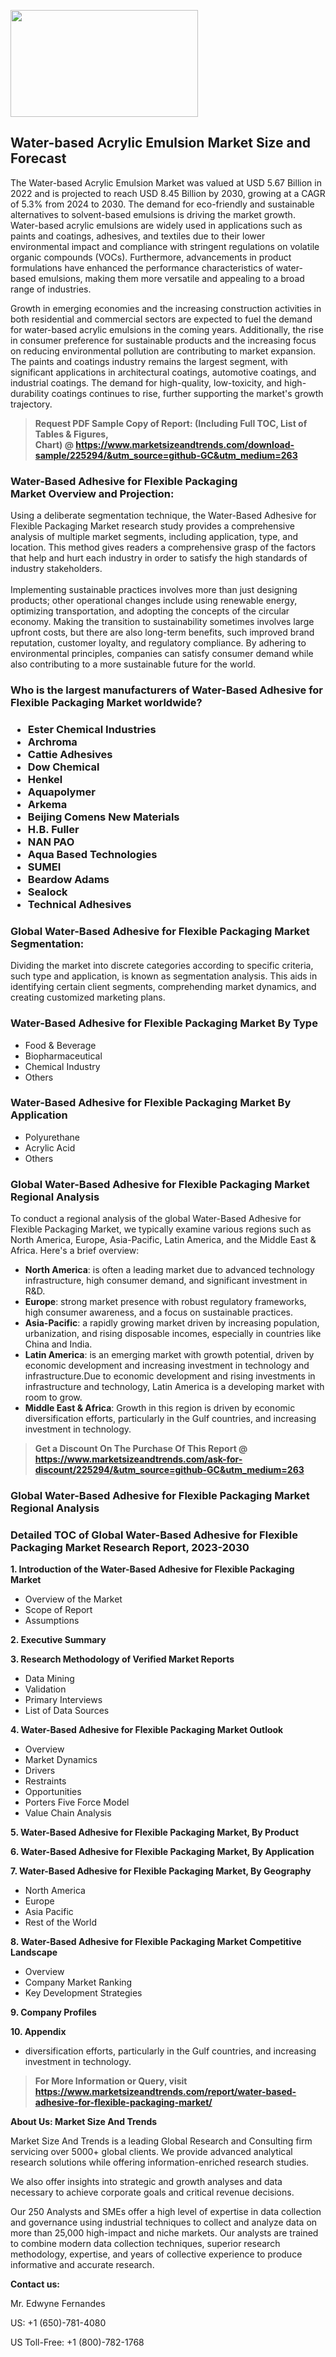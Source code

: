 <p><img class="alignnone size-medium wp-image-20088" src="https://ffe5etoiles.com/wp-content/uploads/2024/12/MST1-300x171.png" alt="" width="300" height="171" /></p><h2>Water-based Acrylic Emulsion Market Size and Forecast</h2><p>The Water-based Acrylic Emulsion Market was valued at USD 5.67 Billion in 2022 and is projected to reach USD 8.45 Billion by 2030, growing at a CAGR of 5.3% from 2024 to 2030. The demand for eco-friendly and sustainable alternatives to solvent-based emulsions is driving the market growth. Water-based acrylic emulsions are widely used in applications such as paints and coatings, adhesives, and textiles due to their lower environmental impact and compliance with stringent regulations on volatile organic compounds (VOCs). Furthermore, advancements in product formulations have enhanced the performance characteristics of water-based emulsions, making them more versatile and appealing to a broad range of industries.</p><p>Growth in emerging economies and the increasing construction activities in both residential and commercial sectors are expected to fuel the demand for water-based acrylic emulsions in the coming years. Additionally, the rise in consumer preference for sustainable products and the increasing focus on reducing environmental pollution are contributing to market expansion. The paints and coatings industry remains the largest segment, with significant applications in architectural coatings, automotive coatings, and industrial coatings. The demand for high-quality, low-toxicity, and high-durability coatings continues to rise, further supporting the market's growth trajectory.</p></p><blockquote id="" class=""><strong>Request PDF Sample Copy of Report: (Including Full TOC, List of Tables &amp; Figures, Chart)&nbsp;@&nbsp;<strong><a href="https://www.marketsizeandtrends.com/download-sample/225294/&utm_source=github-GC&utm_medium=263" target="_blank">https://www.marketsizeandtrends.com/download-sample/225294/&utm_source=github-GC&utm_medium=263</a></strong></strong></blockquote><h3 id="" class="">Water-Based Adhesive for Flexible Packaging Market&nbsp;Overview and Projection:</h3><p id="" class="">Using a deliberate segmentation technique, the Water-Based Adhesive for Flexible Packaging Market research study provides a comprehensive analysis of multiple market segments, including application, type, and location. This method gives readers a comprehensive grasp of the factors that help and hurt each industry in order to satisfy the high standards of industry stakeholders. <br /> <br />Implementing sustainable practices involves more than just designing products; other operational changes include using renewable energy, optimizing transportation, and adopting the concepts of the circular economy. Making the transition to sustainability sometimes involves large upfront costs, but there are also long-term benefits, such improved brand reputation, customer loyalty, and regulatory compliance. By adhering to environmental principles, companies can satisfy consumer demand while also contributing to a more sustainable future for the world.</p><h3 id="" class="">Who is the largest manufacturers of&nbsp;Water-Based Adhesive for Flexible Packaging Market worldwide?</h3><h3 class=""><p><ul><li>Ester Chemical Industries </li><li> Archroma </li><li> Cattie Adhesives </li><li> Dow Chemical </li><li> Henkel </li><li> Aquapolymer </li><li> Arkema </li><li> Beijing Comens New Materials </li><li> H.B. Fuller </li><li> NAN PAO </li><li> Aqua Based Technologies </li><li> SUMEI </li><li> Beardow Adams </li><li> Sealock </li><li> Technical Adhesives</li></ul></p></h3><h3 id="" class="">Global&nbsp;Water-Based Adhesive for Flexible Packaging Market Segmentation:</h3><p id="" class="">Dividing the market into discrete categories according to specific criteria, such type and application, is known as segmentation analysis. This aids in identifying certain client segments, comprehending market dynamics, and creating customized marketing plans.</p><h3 id="" class="">Water-Based Adhesive for Flexible Packaging Market&nbsp;By Type</h3><p><p><ul><li>Food & Beverage</li><li> Biopharmaceutical</li><li> Chemical Industry</li><li> Others</p></li></ul></p></p><h3 id="" class="">Water-Based Adhesive for Flexible Packaging Market&nbsp;By Application</h3><p class=""><p><ul><li>Polyurethane</li><li> Acrylic Acid</li><li> Others</li></ul></p></p><h3 id="" class="">Global Water-Based Adhesive for Flexible Packaging Market Regional Analysis</h3><p id="" class="">To conduct a regional analysis of the global Water-Based Adhesive for Flexible Packaging Market, we typically examine various regions such as North America, Europe, Asia-Pacific, Latin America, and the Middle East &amp; Africa. Here's a brief overview:</p><ul><li><strong>North America</strong>: is often a leading market due to advanced technology infrastructure, high consumer demand, and significant investment in R&amp;D.</li><li><strong>Europe</strong>: strong market presence with robust regulatory frameworks, high consumer awareness, and a focus on sustainable practices.</li><li><strong>Asia-Pacific</strong>: a rapidly growing market driven by increasing population, urbanization, and rising disposable incomes, especially in countries like China and India.</li><li><strong>Latin America</strong>: is an emerging market with growth potential, driven by economic development and increasing investment in technology and infrastructure.Due to economic development and rising investments in infrastructure and technology, Latin America is a developing market with room to grow.</li><li><strong>Middle East &amp; Africa</strong>: Growth in this region is driven by economic diversification efforts, particularly in the Gulf countries, and increasing investment in technology.</li></ul><blockquote id="" class=""><strong>Get a Discount On The Purchase Of This Report @ <strong><a href="https://www.marketsizeandtrends.com/ask-for-discount/225294/&utm_source=github-GC&utm_medium=263" target="_blank">https://www.marketsizeandtrends.com/ask-for-discount/225294/&utm_source=github-GC&utm_medium=263</a></strong></strong></blockquote><h3 id="" class="">Global Water-Based Adhesive for Flexible Packaging Market Regional Analysis</h3><h3 id="" class="">Detailed TOC of Global Water-Based Adhesive for Flexible Packaging Market Research Report, 2023-2030</h3><p id="" class=""><strong>1. Introduction of the Water-Based Adhesive for Flexible Packaging Market</strong></p><ul><li>Overview of the Market</li><li>Scope of Report</li><li>Assumptions</li></ul><p id="" class=""><strong>2. Executive Summary</strong></p><p id="" class=""><strong>3. Research Methodology of Verified Market Reports</strong></p><ul><li>Data Mining</li><li>Validation</li><li>Primary Interviews</li><li>List of Data Sources</li></ul><p id="" class=""><strong>4. Water-Based Adhesive for Flexible Packaging Market Outlook</strong></p><ul><li>Overview</li><li>Market Dynamics</li><li>Drivers</li><li>Restraints</li><li>Opportunities</li><li>Porters Five Force Model</li><li>Value Chain Analysis</li></ul><p id="" class=""><strong>5. Water-Based Adhesive for Flexible Packaging Market, By Product</strong></p><p id="" class=""><strong>6. Water-Based Adhesive for Flexible Packaging Market, By Application</strong></p><p id="" class=""><strong>7. Water-Based Adhesive for Flexible Packaging Market, By Geography</strong></p><ul><li>North America</li><li>Europe</li><li>Asia Pacific</li><li>Rest of the World</li></ul><p id="" class=""><strong>8. Water-Based Adhesive for Flexible Packaging Market Competitive Landscape</strong></p><ul><li>Overview</li><li>Company Market Ranking</li><li>Key Development Strategies</li></ul><p id="" class=""><strong>9. Company Profiles</strong></p><p id="" class=""><strong>10. Appendix</strong></p><ul><li>diversification efforts, particularly in the Gulf countries, and increasing investment in technology.</li></ul><blockquote id="" class=""><strong>For More Information or Query, visit <strong><strong><a href="https://www.marketsizeandtrends.com/report/water-based-adhesive-for-flexible-packaging-market/" target="_blank">https://www.marketsizeandtrends.com/report/water-based-adhesive-for-flexible-packaging-market/</a></strong></strong></strong></blockquote><p id="" class=""><strong>About Us: Market Size And Trends</strong></p><p id="" class="">Market Size And Trends is a leading Global Research and Consulting firm servicing over 5000+ global clients. We provide advanced analytical research solutions while offering information-enriched research studies.</p><p id="" class="">We also offer insights into strategic and growth analyses and data necessary to achieve corporate goals and critical revenue decisions.</p><p id="" class="">Our 250 Analysts and SMEs offer a high level of expertise in data collection and governance using industrial techniques to collect and analyze data on more than 25,000 high-impact and niche markets. Our analysts are trained to combine modern data collection techniques, superior research methodology, expertise, and years of collective experience to produce informative and accurate research.</p><p id="" class=""><strong>Contact us:</strong></p><p id="" class="">Mr. Edwyne Fernandes</p><p id="" class="">US: +1 (650)-781-4080</p><p id="" class="">US Toll-Free: +1 (800)-782-1768</p>
